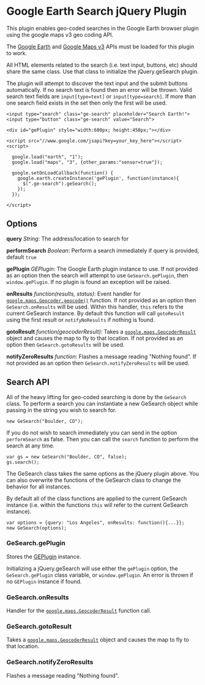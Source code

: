 Google Earth Search jQuery Plugin
=================================

This plugin enables geo-coded searches in the Google Earth browser plugin using the google maps v3 geo coding API.

The [Google Earth](http://code.google.com/apis/earth/) and [Google Maps v3](http://code.google.com/apis/maps/documentation/javascript/) APIs must be loaded for this plugin to work.

All HTML elements related to the search (i.e. text input, buttons, etc) should share the same class. Use that class to initialize the jQuery.geSearch plugin. 

The plugin will attempt to discover the text input and the submit buttons automatically. If no search text is found then an error will be thrown. Valid search text fields are `input[type=text]` or `input[type=search]`. If more than one search field exists in the set then only the first will be used.

    <input type="search" class="ge-search" placeholder="Search Earth!">
    <input type="button" class="ge-search" value="Search">

    <div id="gePlugin" style="width:600px; height:450px;"></div>

    <script src="//www.google.com/jsapi?key=your_key_here"></script>
    <script>

      google.load("earth", "1");
      google.load("maps", "3", {other_params:"sensor=true"});

      google.setOnLoadCallback(function() {
        google.earth.createInstance('gePlugin', function(instance){
          $(".ge-search").geSearch();
        });
      });

    </script>

Options
-------

**query** _String_:  The address/location to search for

**performSearch** _Boolean_:  Perform a search immediately if query is provided, default `true`

**gePlugin** _GEPlugin_:  The Google Earth plugin instance to use. If not provided as an option then the search will attempt to use `GeSearch.gePlugin`, then `window.gePlugin`. If no plugin is found an exception will be raised.

**onResults** _function(results, status)_:  Event handler for [`google.maps.Geocoder.geocode()`](http://code.google.com/apis/maps/documentation/javascript/reference.html#Geocoder) function. If not provided as an option then `GeSearch.onResults` will be used. Within this handler, `this` refers to the current GeSearch instance. By default this function will call `gotoResult` using the first result or `notifyNoResults` if nothing is found.

**gotoResult** _function(geocoderResult)_:  Takes a [`google.maps.GeocoderResult`](http://code.google.com/apis/maps/documentation/javascript/reference.html#GeocoderResult) object and causes the map to fly to that location. If not provided as an option then `GeSearch.gotoResults` will be used.

**notifyZeroResults** _function_:  Flashes a message reading "Nothing found". If not provided as an option then `GeSearch.notifyZeroResults` will be used.


Search API
----------

All of the heavy lifting for geo-coded searching is done by the `GeSearch` class. To perform a search you can instantiate a new GeSearch object while passing in the string you wish to search for.

    new GeSearch("Boulder, CO");

If you do not wish to search immediately you can send in the option `performSearch` as false. Then you can call the `search` function to perform the search at any time.

    var gs = new GeSearch("Boulder, CO", false);
    gs.search();

The GeSearch class takes the same options as the jQuery plugin above. You can also overwrite the functions of the GeSearch class to change the behavior for all instances.

By default all of the class functions are applied to the current GeSearch instance (i.e. within the functions `this` will refer to the current GeSearch instance).

    var options = {query: "Los Angeles", onResults: function(){...}};
    new GeSearch(options);


### GeSearch.gePlugin

Stores the [GEPlugin](http://code.google.com/apis/earth/documentation/reference/interface_g_e_plugin.html) instance.

Initializing a jQuery.geSearch will use either the `gePlugin` option, the `GeSearch.gePlugin` class variable, or `window.gePlugin`. An error is thrown if no `GEPlugin` instance if found.


### GeSearch.onResults

Handler for the [`google.maps.GeocoderResult`](http://code.google.com/apis/maps/documentation/javascript/reference.html#GeocoderResult) function call.


### GeSearch.gotoResult

Takes a [`google.maps.GeocoderResult`](http://code.google.com/apis/maps/documentation/javascript/reference.html#GeocoderResult) object and causes the map to fly to that location.

### GeSearch.notifyZeroResults

Flashes a message reading "Nothing found".
